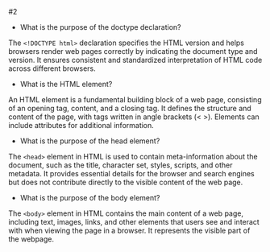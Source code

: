 
#2

* What is the purpose of the doctype declaration?

The ```<!DOCTYPE html>``` declaration specifies the HTML version and helps browsers render web pages correctly by indicating the document type and version. It ensures consistent and standardized interpretation of HTML code across different browsers.

* What is the HTML element?

An HTML element is a fundamental building block of a web page, consisting of an opening tag, content, and a closing tag. It defines the structure and content of the page, with tags written in angle brackets (< >). Elements can include attributes for additional information. 

* What is the purpose of the head element?

The ```<head>``` element in HTML is used to contain meta-information about the document, such as the title, character set, styles, scripts, and other metadata. It provides essential details for the browser and search engines but does not contribute directly to the visible content of the web page.

* What is the purpose of the body element?

The ```<body>``` element in HTML contains the main content of a web page, including text, images, links, and other elements that users see and interact with when viewing the page in a browser. It represents the visible part of the webpage.
